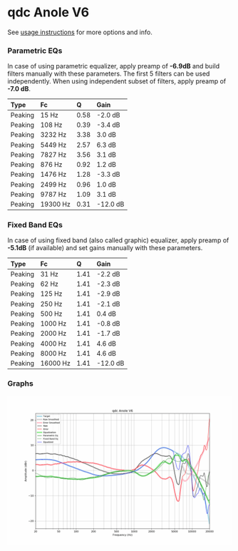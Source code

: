 # qdc Anole V6
See [usage instructions](https://github.com/jaakkopasanen/AutoEq#usage) for more options and info.

### Parametric EQs
In case of using parametric equalizer, apply preamp of **-6.9dB** and build filters manually
with these parameters. The first 5 filters can be used independently.
When using independent subset of filters, apply preamp of **-7.0 dB**.

| Type    | Fc       |    Q | Gain     |
|:--------|:---------|:-----|:---------|
| Peaking | 15 Hz    | 0.58 | -2.0 dB  |
| Peaking | 108 Hz   | 0.39 | -3.4 dB  |
| Peaking | 3232 Hz  | 3.38 | 3.0 dB   |
| Peaking | 5449 Hz  | 2.57 | 6.3 dB   |
| Peaking | 7827 Hz  | 3.56 | 3.1 dB   |
| Peaking | 876 Hz   | 0.92 | 1.2 dB   |
| Peaking | 1476 Hz  | 1.28 | -3.3 dB  |
| Peaking | 2499 Hz  | 0.96 | 1.0 dB   |
| Peaking | 9787 Hz  | 1.09 | 3.1 dB   |
| Peaking | 19300 Hz | 0.31 | -12.0 dB |

### Fixed Band EQs
In case of using fixed band (also called graphic) equalizer, apply preamp of **-5.1dB**
(if available) and set gains manually with these parameters.

| Type    | Fc       |    Q | Gain     |
|:--------|:---------|:-----|:---------|
| Peaking | 31 Hz    | 1.41 | -2.2 dB  |
| Peaking | 62 Hz    | 1.41 | -2.3 dB  |
| Peaking | 125 Hz   | 1.41 | -2.9 dB  |
| Peaking | 250 Hz   | 1.41 | -2.1 dB  |
| Peaking | 500 Hz   | 1.41 | 0.4 dB   |
| Peaking | 1000 Hz  | 1.41 | -0.8 dB  |
| Peaking | 2000 Hz  | 1.41 | -1.7 dB  |
| Peaking | 4000 Hz  | 1.41 | 4.6 dB   |
| Peaking | 8000 Hz  | 1.41 | 4.6 dB   |
| Peaking | 16000 Hz | 1.41 | -12.0 dB |

### Graphs
![](./qdc%20Anole%20V6.png)